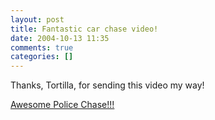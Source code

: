 ```yaml
---
layout: post
title: Fantastic car chase video!
date: 2004-10-13 11:35
comments: true
categories: []
---
```

Thanks, Tortilla, for sending this video my way!

<a href="http://www.peterfilias.com/archives/impressive.wmv">Awesome Police Chase!!!</a>

